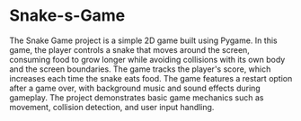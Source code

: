 # Snake-s-Game

The Snake Game project is a simple 2D game built using Pygame. In this game, the player controls a snake that moves around the screen, consuming food to grow longer while avoiding collisions with its own body and the screen boundaries. The game tracks the player's score, which increases each time the snake eats food. The game features a restart option after a game over, with background music and sound effects during gameplay. The project demonstrates basic game mechanics such as movement, collision detection, and user input handling.
